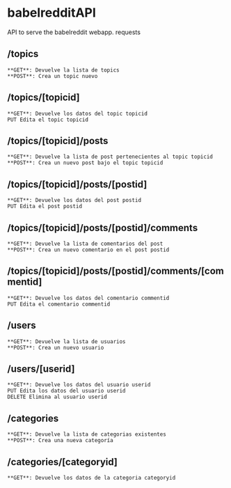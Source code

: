 # babelredditAPI
API to serve the babelreddit webapp. requests

## /topics
	**GET**: Devuelve la lista de topics
	**POST**: Crea un topic nuevo
## /topics/[topicid]
	**GET**: Devuelve los datos del topic topicid
	PUT Edita el topic topicid
## /topics/[topicid]/posts
	**GET**: Devuelve la lista de post pertenecientes al topic topicid
	**POST**: Crea un nuevo post bajo el topic topicid
## /topics/[topicid]/posts/[postid]
	**GET**: Devuelve los datos del post postid
	PUT Edita el post postid
## /topics/[topicid]/posts/[postid]/comments
	**GET**: Devuelve la lista de comentarios del post
	**POST**: Crea un nuevo comentario en el post postid
## /topics/[topicid]/posts/[postid]/comments/[commentid]
	**GET**: Devuelve los datos del comentario commentid
	PUT Edita el comentario commentid
## /users
	**GET**: Devuelve la lista de usuarios
	**POST**: Crea un nuevo usuario
## /users/[userid]
	**GET**: Devuelve los datos del usuario userid
	PUT Edita los datos del usuario userid
	DELETE Elimina al usuario userid
## /categories
	**GET**: Devuelve la lista de categorias existentes
	**POST**: Crea una nueva categoría
## /categories/[categoryid]
	**GET**: Devuelve los datos de la categoria categoryid
